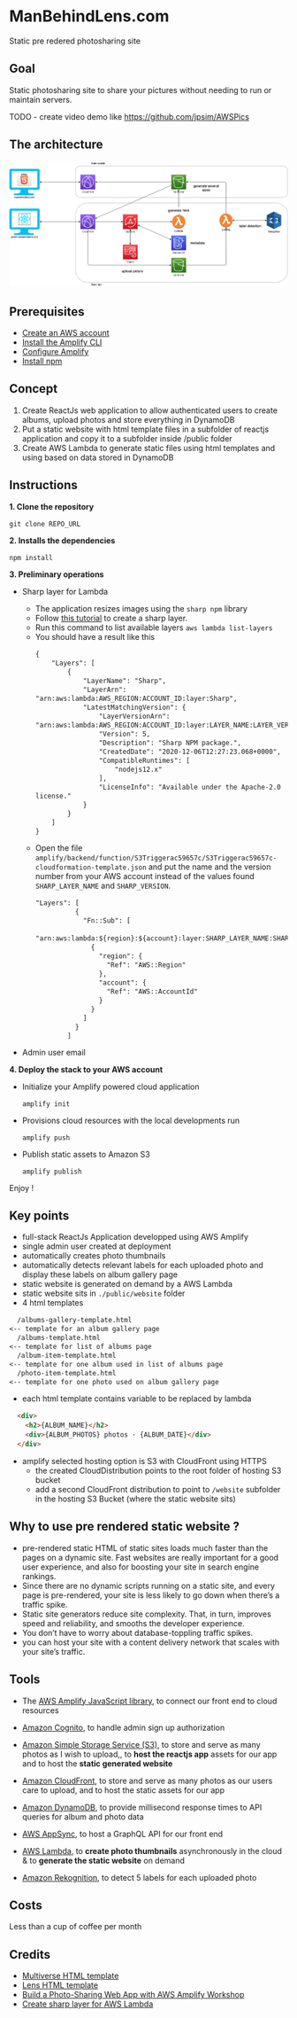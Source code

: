 # ManBehindLens.com

Static pre redered photosharing site

## Goal

Static photosharing site to share your pictures without needing to run or maintain servers.

TODO - create video demo like https://github.com/jpsim/AWSPics

## The architecture

![](public/website/assets/img/manbehindlens.png)



## Prerequisites
- [Create an AWS account](https://aws.amazon.com/fr/premiumsupport/knowledge-center/create-and-activate-aws-account/)
- [Install the Amplify CLI](https://docs.amplify.aws/cli/start/install#install-the-amplify-cli)
- [Configure Amplify](https://docs.amplify.aws/cli/start/install#configure-the-amplify-cli)
- [Install npm](https://www.npmjs.com/get-npm)

## Concept

1. Create ReactJs web application to allow authenticated users to create albums, upload photos and store everything in DynamoDB
2. Put a static website with html template files in a subfolder of reactjs application
and copy it to a subfolder inside /public folder
3. Create AWS Lambda to generate static files using html templates and using  based on data stored in DynamoDB

## Instructions

**1. Clone the repository**

  ```
  git clone REPO_URL
  ```
**2. Installs the dependencies**
  ```
  npm install
  ```
**3. Preliminary operations**

- Sharp layer for Lambda

  - The application resizes images using the `sharp npm` library
  - Follow [this tutorial](https://aws.amazon.com/blogs/compute/using-lambda-layers-to-simplify-your-development-process) to create a sharp layer.
  - Run this command to list available layers `aws lambda list-layers` 
  - You should have a result like this 
    ```
    {
        "Layers": [
            {
                "LayerName": "Sharp",
                "LayerArn": "arn:aws:lambda:AWS_REGION:ACCOUNT_ID:layer:Sharp",
                "LatestMatchingVersion": {
                    "LayerVersionArn": "arn:aws:lambda:AWS_REGION:ACCOUNT_ID:layer:LAYER_NAME:LAYER_VERSION",
                    "Version": 5,
                    "Description": "Sharp NPM package.",
                    "CreatedDate": "2020-12-06T12:27:23.068+0000",
                    "CompatibleRuntimes": [
                        "nodejs12.x"
                    ],
                    "LicenseInfo": "Available under the Apache-2.0 license."
                }
            }
        ]
    }
    ```
  - Open the file `amplify/backend/function/S3Triggerac59657c/S3Triggerac59657c-cloudformation-template.json` and put the name and the version number from your AWS account instead of the values found `SHARP_LAYER_NAME` and `SHARP_VERSION`.
      ```
      "Layers": [
                {
                  "Fn::Sub": [
                    "arn:aws:lambda:${region}:${account}:layer:SHARP_LAYER_NAME:SHARP_VERSION",
                    {
                      "region": {
                        "Ref": "AWS::Region"
                      },
                      "account": {
                        "Ref": "AWS::AccountId"
                      }
                    }
                  ]
                }
              ]
      ```
- Admin user email

**4. Deploy the stack to your AWS account**
  - Initialize your Amplify powered cloud application
    ```
    amplify init
    ```
  - Provisions cloud resources with the local developments run
    ```
    amplify push
    ```
  - Publish static assets to Amazon S3
    ```
    amplify publish
    ```
Enjoy !



## Key points

  - full-stack ReactJs Application developped using AWS Amplify
  - single admin user created at deployment 
  - automatically creates photo thumbnails
  - automatically detects relevant labels for each uploaded photo and display these labels on album gallery page
  - static website is generated on demand by a AWS Lambda
  - static website sits in `./public/website` folder
  - 4 html templates
  ```
    /albums-gallery-template.html                                       <-- template for an album gallery page
    /albums-template.html                                               <-- template for list of albums page
    /album-item-template.html                                           <-- template for one album used in list of albums page
    /photo-item-template.html                                           <-- template for one photo used on album gallery page
  ```
  - each html template contains variable to be replaced by lambda
  ```html
    <div>
      <h2>{ALBUM_NAME}</h2>
      <div>{ALBUM_PHOTOS} photos · {ALBUM_DATE}</div>
    </div>
  ```
  - amplify selected hosting option is S3 with CloudFront using HTTPS
    - the created CloudDistribution points to the root folder of hosting S3 bucket
    - add a second CloudFront distribution to point to `/website` subfolder in the hosting S3 Bucket (where the static website sits)



## Why to use pre rendered static website ?

- pre-rendered static HTML of static sites loads much faster than the pages on a dynamic site. Fast websites are really important for a good user experience, and also for boosting your site in search engine rankings.
- Since there are no dynamic scripts running on a static site, and every page is pre-rendered, your site is less likely to go down when there’s a traffic spike.
- Static site generators reduce site complexity. That, in turn, improves speed and reliability, and smooths the developer experience.
- You don’t have to worry about database-toppling traffic spikes.
- you can host your site with a content delivery network that scales with your site’s traffic.

 ## Tools

- The  [AWS Amplify JavaScript library](https://docs.amplify.aws/), to connect our front end to cloud resources
- [Amazon Cognito](https://aws.amazon.com/cognito/), to handle admin sign up authorization
- [Amazon Simple Storage Service (S3)](https://aws.amazon.com/s3/), to store and serve as many photos as I wish to upload,, to **host the reactjs app** assets for our app and to host the **static generated website**
- [Amazon CloudFront](https://aws.amazon.com/fr/cloudfront/), to store and serve as many photos as our users care to upload, and to host the static assets for our app

- [Amazon DynamoDB](https://aws.amazon.com/dynamodb/), to provide millisecond response times to API queries for album and photo data
- [AWS AppSync](https://aws.amazon.com/appsync/), to host a GraphQL API for our front end
- [AWS Lambda](https://aws.amazon.com/lambda/), to **create photo thumbnails** asynchronously in the cloud & to **generate the static website** on demand
- [Amazon Rekognition](https://aws.amazon.com/rekognition/), to detect 5 labels for each uploaded photo
   

## Costs
Less than a cup of coffee per month



## Credits

- [Multiverse HTML template](https://html5up.net/multiverse)
- [Lens HTML template](https://html5up.net/lens)
- [Build a Photo-Sharing Web App with AWS Amplify Workshop](https://amplify-workshop.go-aws.com/)
- [Create sharp layer for AWS Lambda](https://aws.amazon.com/blogs/compute/using-lambda-layers-to-simplify-your-development-process)


